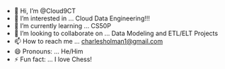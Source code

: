 - 👋 Hi, I’m @Cloud9CT
- 👀 I’m interested in ... Cloud Data Engineering!!!
- 🌱 I’m currently learning ... CS50P   
- 💞️ I’m looking to collaborate on ... Data Modeling and ETL/ELT Projects
- 📫 How to reach me ... charlesholman1@gmail.com
- 😄 Pronouns: ... He/Him
- ⚡ Fun fact: ... I love Chess!

<!---
Cloud9CT/Cloud9CT is a ✨ special ✨ repository because its `README.md` (this file) appears on your GitHub profile.
You can click the Preview link to take a look at your changes.
--->

